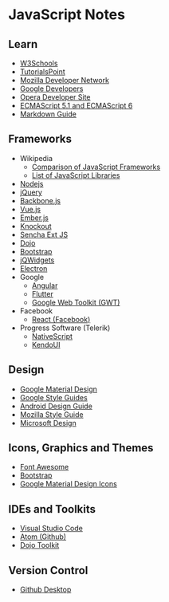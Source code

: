 # JavaScript Notes

## Learn
* [W3Schools](https://www.w3schools.com/)
* [TutorialsPoint](https://www.tutorialspoint.com)
* [Mozilla Developer Network](https://developer.mozilla.org/en-US/docs/Web/JavaScript)
* [Google Developers](https://developers.google.com/web/)
* [Opera Developer Site](https://dev.opera.com/)
* [ECMAScript 5.1 and ECMAScript 6](http://bguiz.github.io/js-standards)
* [Markdown Guide](https://guides.github.com/features/mastering-markdown/)

## Frameworks
* Wikipedia
  * [Comparison of JavaScript Frameworks](https://en.wikipedia.org/wiki/Comparison_of_JavaScript_frameworks)
  * [List of JavaScript Libraries](https://en.wikipedia.org/wiki/List_of_JavaScript_libraries)
* [Nodejs](https://nodejs.org/en/)
* [jQuery](https://jquery.org/)
* [Backbone.js](http://backbonejs.org/)
* [Vue.js](https://vuejs.org/)
* [Ember.js](https://www.emberjs.com/)
* [Knockout](http://knockoutjs.com/)
* [Sencha Ext JS](https://www.sencha.com/products/extjs)
* [Dojo](https://dojo.io/)
* [Bootstrap](https://getbootstrap.com/)
* [jQWidgets](https://www.jqwidgets.com/)
* [Electron](https://electronjs.org/)
* Google
  * [Angular](https://angular.io/)
  * [Flutter](https://flutter.io)
  * [Google Web Toolkit (GWT)](http://www.gwtproject.org/)
* Facebook
  * [React (Facebook)](https://reactjs.org/)
* Progress Software (Telerik)
  * [NativeScript](https://www.nativescript.org/)
  * [KendoUI](https://www.progress.com/kendo-ui)

## Design
* [Google Material Design](https://material.io/)
* [Google Style Guides](https://google.github.io/styleguide/)
* [Android Design Guide](https://developer.android.com/design/)
* [Mozilla Style Guide](https://www.mozilla.org/en-US/styleguide/)
* [Microsoft Design](https://www.microsoft.com/design/)

## Icons, Graphics and Themes
* [Font Awesome](https://fontawesome.com/)
* [Bootstrap](https://themes.getbootstrap.com/)
* [Google Material Design Icons](https://material.io/tools/icons/)

## IDEs and Toolkits
* [Visual Studio Code](https://code.visualstudio.com/)
* [Atom (Github)](https://atom.io/)
* [Dojo Toolkit](https://dojotoolkit.org/)

## Version Control
* [Github Desktop](https://desktop.github.com/)
